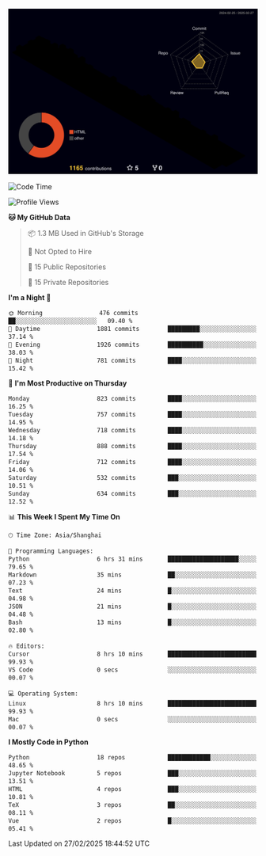 <!--![](https://raw.githubusercontent.com/BorisYang326/BorisYang326/output/github-contribution-grid-snake-dark.svg) -->
![](./profile-3d-contrib/profile-night-rainbow.svg)
<!--START_SECTION:waka-->
![Code Time](http://img.shields.io/badge/Code%20Time-787%20hrs%2023%20mins-blue)

![Profile Views](http://img.shields.io/badge/Profile%20Views-2-blue)

**🐱 My GitHub Data** 

> 📦 1.3 MB Used in GitHub's Storage 
 > 
> 🚫 Not Opted to Hire
 > 
> 📜 15 Public Repositories 
 > 
> 🔑 15 Private Repositories 
 > 
**I'm a Night 🦉** 

```text
🌞 Morning                476 commits         ██░░░░░░░░░░░░░░░░░░░░░░░   09.40 % 
🌆 Daytime                1881 commits        █████████░░░░░░░░░░░░░░░░   37.14 % 
🌃 Evening                1926 commits        ██████████░░░░░░░░░░░░░░░   38.03 % 
🌙 Night                  781 commits         ████░░░░░░░░░░░░░░░░░░░░░   15.42 % 
```
📅 **I'm Most Productive on Thursday** 

```text
Monday                   823 commits         ████░░░░░░░░░░░░░░░░░░░░░   16.25 % 
Tuesday                  757 commits         ████░░░░░░░░░░░░░░░░░░░░░   14.95 % 
Wednesday                718 commits         ████░░░░░░░░░░░░░░░░░░░░░   14.18 % 
Thursday                 888 commits         ████░░░░░░░░░░░░░░░░░░░░░   17.54 % 
Friday                   712 commits         ████░░░░░░░░░░░░░░░░░░░░░   14.06 % 
Saturday                 532 commits         ███░░░░░░░░░░░░░░░░░░░░░░   10.51 % 
Sunday                   634 commits         ███░░░░░░░░░░░░░░░░░░░░░░   12.52 % 
```


📊 **This Week I Spent My Time On** 

```text
🕑︎ Time Zone: Asia/Shanghai

💬 Programming Languages: 
Python                   6 hrs 31 mins       ████████████████████░░░░░   79.65 % 
Markdown                 35 mins             ██░░░░░░░░░░░░░░░░░░░░░░░   07.23 % 
Text                     24 mins             █░░░░░░░░░░░░░░░░░░░░░░░░   04.98 % 
JSON                     21 mins             █░░░░░░░░░░░░░░░░░░░░░░░░   04.48 % 
Bash                     13 mins             █░░░░░░░░░░░░░░░░░░░░░░░░   02.80 % 

🔥 Editors: 
Cursor                   8 hrs 10 mins       █████████████████████████   99.93 % 
VS Code                  0 secs              ░░░░░░░░░░░░░░░░░░░░░░░░░   00.07 % 

💻 Operating System: 
Linux                    8 hrs 10 mins       █████████████████████████   99.93 % 
Mac                      0 secs              ░░░░░░░░░░░░░░░░░░░░░░░░░   00.07 % 
```

**I Mostly Code in Python** 

```text
Python                   18 repos            ████████████░░░░░░░░░░░░░   48.65 % 
Jupyter Notebook         5 repos             ███░░░░░░░░░░░░░░░░░░░░░░   13.51 % 
HTML                     4 repos             ███░░░░░░░░░░░░░░░░░░░░░░   10.81 % 
TeX                      3 repos             ██░░░░░░░░░░░░░░░░░░░░░░░   08.11 % 
Vue                      2 repos             █░░░░░░░░░░░░░░░░░░░░░░░░   05.41 % 
```




 Last Updated on 27/02/2025 18:44:52 UTC
<!--END_SECTION:waka-->
